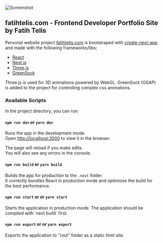 ![Screenshot](https://raw.githubusercontent.com/fatihtelis/fatihtelis.com/master/public/screenshot.png)

## fatihtelis.com - Frontend Developer Portfolio Site by Fatih Telis

Personal website project [fatihtelis.com](https://fatihtelis.com/) is bootstraped with [create-next-app](https://github.com/segment-open-source-transfer/create-next-app) and made with the following frameworks/libs;

- [React](https://reactjs.org/)
- [Next.js](https://nextjs.org/)
- [Three.js](https://threejs.org/)
- [GreenSock](https://greensock.com/)

Three.js is used for 3D animations powered by WebGL. GreenSock (GSAP) is added to the project for controlling complex css animations.

### Available Scripts

In the project directory, you can run:

#### `npm run dev` or `yarn dev`

Runs the app in the development mode.<br>
Open [http://localhost:3000](http://localhost:3000) to view it in the browser.

The page will reload if you make edits.<br>
You will also see any errors in the console.

#### `npm run build` or `yarn build`

Builds the app for production to the `.next` folder.<br>
It correctly bundles React in production mode and optimizes the build for the best performance.

#### `npm run start` or or `yarn start`

Starts the application in production mode.
The application should be compiled with \`next build\` first.

#### `npm run export` or or `yarn export`

Exports the application to "/out" folder as a static html site.
